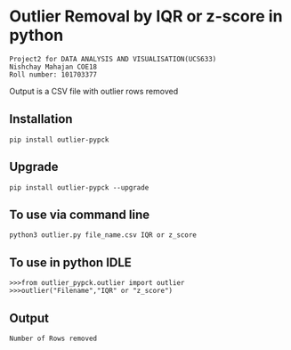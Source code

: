 # Outlier Removal by IQR or z-score in python 
```
Project2 for DATA ANALYSIS AND VISUALISATION(UCS633) 
Nishchay Mahajan COE18
Roll number: 101703377
```
Output is a CSV file with outlier rows removed

## Installation
`pip install outlier-pypck`

## Upgrade
`pip install outlier-pypck --upgrade`

## To use via command line
`python3 outlier.py file_name.csv IQR or z_score`


## To use in python IDLE
```
>>>from outlier_pypck.outlier import outlier
>>>outlier("Filename","IQR" or "z_score")
```

## Output

```
Number of Rows removed 

```



